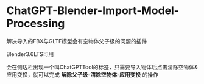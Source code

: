 # ChatGPT-Blender-Import-Model-Processing
解决导入的FBX与GLTF模型会有空物体父子级的问题的插件

Blender3.6LTS可用

会在侧边栏出现一个叫ChatGPTTool的标签，只需要导入物体后点击清除空物体&应用变换，就可以完成 **解除父子级-清除空物体-应用变换** 的操作
